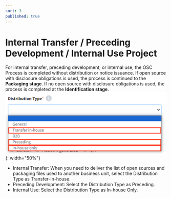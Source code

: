 ```yaml
---
sort: 3
published: true
---
```


# Internal Transfer / Preceding Development / Internal Use Project

For internal transfer, preceding development, or internal use,
the OSC Process is completed without distribution or notice issuance.
If open source with disclosure obligations is used, the process is continued to the **Packaging stage**.
If no open source with disclosure obligations is used, the process is completed at the **Identification stage**.
![DistTypeInCompany](../images/usecase/dist_type/transfer_preceding_inhouse.png){: width="50%"}

- Internal Transfer: When you need to deliver the list of open sources and packaging files used to another business unit, 
  select the Distribution Type as Transfer-in-house.
- Preceding Development: Select the Distribution Type as Preceding.
- Internal Use: Select the Distribution Type as In-house Only.

